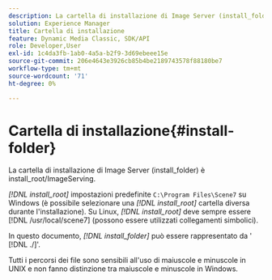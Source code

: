 ```yaml
---
description: La cartella di installazione di Image Server (install_folder) è install_root/ImageServing.
solution: Experience Manager
title: Cartella di installazione
feature: Dynamic Media Classic, SDK/API
role: Developer,User
exl-id: 1c4da3fb-1ab0-4a5a-b2f9-3d69ebeee15e
source-git-commit: 206e4643e3926cb85b4be2189743578f88180be7
workflow-type: tm+mt
source-wordcount: '71'
ht-degree: 0%

---
```


# Cartella di installazione{#install-folder}

La cartella di installazione di Image Server (install_folder) è install_root/ImageServing.

*[!DNL install_root]* impostazioni predefinite  `C:\Program Files\Scene7` su Windows (è possibile selezionare una  *[!DNL install_root]* cartella diversa durante l&#39;installazione). Su Linux, *[!DNL install_root]* deve sempre essere [!DNL /usr/local/scene7] (possono essere utilizzati collegamenti simbolici).

In questo documento, *[!DNL install_folder]* può essere rappresentato da &#39; [!DNL ./]&#39;.

Tutti i percorsi dei file sono sensibili all&#39;uso di maiuscole e minuscole in UNIX e non fanno distinzione tra maiuscole e minuscole in Windows.
